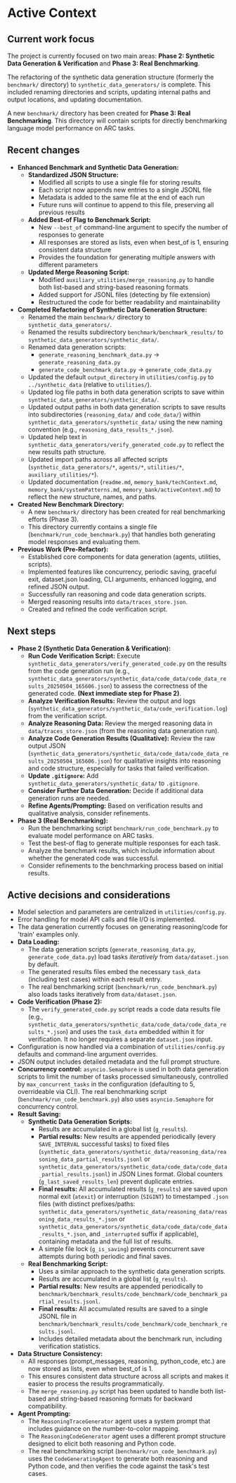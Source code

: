 # Active Context

## Current work focus

The project is currently focused on two main areas: **Phase 2: Synthetic Data Generation & Verification** and **Phase 3: Real Benchmarking**.

The refactoring of the synthetic data generation structure (formerly the `benchmark/` directory) to `synthetic_data_generators/` is complete. This included renaming directories and scripts, updating internal paths and output locations, and updating documentation.

A new `benchmark/` directory has been created for **Phase 3: Real Benchmarking**. This directory will contain scripts for directly benchmarking language model performance on ARC tasks.

## Recent changes

*   **Enhanced Benchmark and Synthetic Data Generation:**
    *   **Standardized JSON Structure:**
        *   Modified all scripts to use a single file for storing results
        *   Each script now appends new entries to a single JSONL file
        *   Metadata is added to the same file at the end of each run
        *   Future runs will continue to append to this file, preserving all previous results
    *   **Added Best-of Flag to Benchmark Script:**
        *   New `--best_of` command-line argument to specify the number of responses to generate
        *   All responses are stored as lists, even when best_of is 1, ensuring consistent data structure
        *   Provides the foundation for generating multiple answers with different parameters
    *   **Updated Merge Reasoning Script:**
        *   Modified `auxiliary_utilities/merge_reasoning.py` to handle both list-based and string-based reasoning formats
        *   Added support for JSONL files (detecting by file extension)
        *   Restructured the code for better readability and maintainability
*   **Completed Refactoring of Synthetic Data Generation Structure:**
    *   Renamed the main `benchmark/` directory to `synthetic_data_generators/`.
    *   Renamed the results subdirectory `benchmark/benchmark_results/` to `synthetic_data_generators/synthetic_data/`.
    *   Renamed data generation scripts:
        *   `generate_reasoning_benchmark_data.py` -> `generate_reasoning_data.py`
        *   `generate_code_benchmark_data.py` -> `generate_code_data.py`
    *   Updated the default `output_directory` in `utilities/config.py` to `../synthetic_data` (relative to `utilities/`).
    *   Updated log file paths in both data generation scripts to save within `synthetic_data_generators/synthetic_data/`.
    *   Updated output paths in both data generation scripts to save results into subdirectories (`reasoning_data/` and `code_data/`) within `synthetic_data_generators/synthetic_data/` using the new naming convention (e.g., `reasoning_data_results_*.json`).
    *   Updated help text in `synthetic_data_generators/verify_generated_code.py` to reflect the new results path structure.
    *   Updated import paths across all affected scripts (`synthetic_data_generators/*`, `agents/*`, `utilities/*`, `auxiliary_utilities/*`).
    *   Updated documentation (`readme.md`, `memory_bank/techContext.md`, `memory_bank/systemPatterns.md`, `memory_bank/activeContext.md`) to reflect the new structure, names, and paths.
*   **Created New Benchmark Directory:**
    *   A new `benchmark/` directory has been created for real benchmarking efforts (Phase 3).
    *   This directory currently contains a single file (`benchmark/run_code_benchmark.py`) that handles both generating model responses and evaluating them.
*   **Previous Work (Pre-Refactor):**
    *   Established core components for data generation (agents, utilities, scripts).
    *   Implemented features like concurrency, periodic saving, graceful exit, dataset.json loading, CLI arguments, enhanced logging, and refined JSON output.
    *   Successfully ran reasoning and code data generation scripts.
    *   Merged reasoning results into `data/traces_store.json`.
    *   Created and refined the code verification script.

## Next steps

*   **Phase 2 (Synthetic Data Generation & Verification):**
    *   **Run Code Verification Script:** Execute `synthetic_data_generators/verify_generated_code.py` on the results from the code generation run (e.g., `synthetic_data_generators/synthetic_data/code_data/code_data_results_20250504_165606.json`) to assess the correctness of the generated code. **(Next immediate step for Phase 2)**.
    *   **Analyze Verification Results:** Review the output and logs (`synthetic_data_generators/synthetic_data/code_verification.log`) from the verification script.
    *   **Analyze Reasoning Data:** Review the merged reasoning data in `data/traces_store.json` (from the reasoning data generation run).
    *   **Analyze Code Generation Results (Qualitative):** Review the raw output JSON (`synthetic_data_generators/synthetic_data/code_data/code_data_results_20250504_165606.json`) for qualitative insights into reasoning and code structure, especially for tasks that failed verification.
    *   **Update `.gitignore`:** Add `synthetic_data_generators/synthetic_data/` to `.gitignore`.
    *   **Consider Further Data Generation:** Decide if additional data generation runs are needed.
    *   **Refine Agents/Prompting:** Based on verification results and qualitative analysis, consider refinements.
*   **Phase 3 (Real Benchmarking):**
    *   Run the benchmarking script `benchmark/run_code_benchmark.py` to evaluate model performance on ARC tasks.
    *   Test the best-of flag to generate multiple responses for each task.
    *   Analyze the benchmark results, which include information about whether the generated code was successful.
    *   Consider refinements to the benchmarking process based on initial results.

## Active decisions and considerations

*   Model selection and parameters are centralized in `utilities/config.py`.
*   Error handling for model API calls and file I/O is implemented.
*   The data generation currently focuses on generating reasoning/code for 'train' examples only.
*   **Data Loading:**
    *   The data generation scripts (`generate_reasoning_data.py`, `generate_code_data.py`) load tasks *iteratively* from `data/dataset.json` by default.
    *   The generated results files embed the necessary `task_data` (including test cases) within each result entry.
    *   The real benchmarking script (`benchmark/run_code_benchmark.py`) also loads tasks iteratively from `data/dataset.json`.
*   **Code Verification (Phase 2):**
    *   The `verify_generated_code.py` script reads a code data results file (e.g., `synthetic_data_generators/synthetic_data/code_data/code_data_results_*.json`) and uses the `task_data` embedded within it for verification. It no longer requires a separate `dataset.json` input.
*   Configuration is now handled via a combination of `utilities/config.py` defaults and command-line argument overrides.
*   JSON output includes detailed metadata and the full prompt structure.
*   **Concurrency control:** `asyncio.Semaphore` is used in both data generation scripts to limit the number of tasks processed simultaneously, controlled by `max_concurrent_tasks` in the configuration (defaulting to 5, overrideable via CLI). The real benchmarking script (`benchmark/run_code_benchmark.py`) also uses `asyncio.Semaphore` for concurrency control.
*   **Result Saving:**
    *   **Synthetic Data Generation Scripts:**
        *   Results are accumulated in a global list (`g_results`).
        *   **Partial results:** New results are appended periodically (every `SAVE_INTERVAL` successful tasks) to fixed files (`synthetic_data_generators/synthetic_data/reasoning_data/reasoning_data_partial_results.jsonl` or `synthetic_data_generators/synthetic_data/code_data/code_data_partial_results.jsonl`) in JSON Lines format. Global counters (`g_last_saved_results_len`) prevent duplicate entries.
        *   **Final results:** All accumulated results (`g_results`) are saved upon normal exit (`atexit`) or interruption (`SIGINT`) to timestamped `.json` files (with distinct prefixes/paths: `synthetic_data_generators/synthetic_data/reasoning_data/reasoning_data_results_*.json` or `synthetic_data_generators/synthetic_data/code_data/code_data_results_*.json`, and `_interrupted` suffix if applicable), containing metadata and the full list of results.
        *   A simple file lock (`g_is_saving`) prevents concurrent save attempts during both periodic and final saves.
    *   **Real Benchmarking Script:**
        *   Uses a similar approach to the synthetic data generation scripts.
        *   Results are accumulated in a global list (`g_results`).
        *   **Partial results:** New results are appended periodically to `benchmark/benchmark_results/code_benchmark/code_benchmark_partial_results.jsonl`.
        *   **Final results:** All accumulated results are saved to a single JSONL file in `benchmark/benchmark_results/code_benchmark/code_benchmark_results.jsonl`.
        *   Includes detailed metadata about the benchmark run, including verification statistics.
*   **Data Structure Consistency:**
    *   All responses (prompt_messages, reasoning, python_code, etc.) are now stored as lists, even when best_of is 1.
    *   This ensures consistent data structure across all scripts and makes it easier to process the results programmatically.
    *   The `merge_reasoning.py` script has been updated to handle both list-based and string-based reasoning formats for backward compatibility.
*   **Agent Prompting:**
    *   The `ReasoningTraceGenerator` agent uses a system prompt that includes guidance on the number-to-color mapping.
    *   The `ReasoningCodeGenerator` agent uses a different prompt structure designed to elicit both reasoning and Python code.
    *   The real benchmarking script (`benchmark/run_code_benchmark.py`) uses the `CodeGeneratingAgent` to generate both reasoning and Python code, and then verifies the code against the task's test cases.
